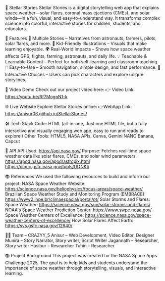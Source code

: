 🌟 Stellar Stories
Stellar Stories is a digital storytelling web app that explains space weather—solar flares, coronal mass ejections (CMEs), and solar winds—in a fun, visual, and easy-to-understand way.
It transforms complex science into colorful, interactive stories for children, students, and educators.

🚀 Features
   📖 Multiple Stories – Narratives from astronauts, farmers, pilots, solar flares, and more.
   🎨 Kid-Friendly Illustrations – Visuals that make learning enjoyable.
   🌍 Real-World Impacts – Shows how space weather affects GPS, flights, farming, astronauts, and daily life.
   💡 Teachable & Learnable Content – Perfect for both self-learning and classroom teaching.
   🖱️ Easy-to-Use – Smooth navigation, simple design, and fast performance.
   🧩 Interactive Choices – Users can pick characters and explore unique storylines.

🎥 Video Demo
Check out our project video here:
👉 Video Link: https://youtu.be/Rf7MogpN1-k

🌐 Live Website
Explore Stellar Stories online: 
👉WebApp Link: https://anisur06.github.io/StellarStories/

🛠️ Tech Stack
Code: HTML (all-in-one, Just one HTML file, but a fully interactive and visually engaging web app, easy to run and ready to explore!)
Other Tools: HTML5, NASA APIs, Canva, Gemini NANO Banana, Capcut

🔗 API
API Used: https://api.nasa.gov/
Purpose: Fetches real-time space weather data like solar flares, CMEs, and solar wind parameters.
         https://apod.nasa.gov/apod/astropix.html 
         https://ccmc.gsfc.nasa.gov/tools/DONKI/

📚 References
We used the following resources to build and inform our project:
NASA Space Weather Website: https://science.nasa.gov/heliophysics/focus-areas/space-weather/
Brazilian Space Weather Study and Monitoring Program (EMBRACE): https://www2.inpe.br/climaespacial/portal/pt/
Solar Storms and Flares: Space Weather: https://science.nasa.gov/sun/solar-storms-and-flares/
NOAA's Space Weather Prediction Center: https://www.swpc.noaa.gov/
Space Weather Centers of Excellence: https://science.nasa.gov/space-weather-centers-of-excellence/
How Solar Flares Affect Earth: https://svs.gsfc.nasa.gov/12640/

👨‍💻 Team – CRAZYY_5
Anisur – Web Development, Video Editor, Designer
Munira – Story Narrator, Story writer, Script Writer
Jagannath – Researcher, Story writer
Hasibur – Researcher
Tuhin – Researcher

📚 Project Background
This project was created for the NASA Space Apps Challenge 2025.
The goal is to help kids and students understand the importance of space weather through storytelling, visuals, and interactive learning.
